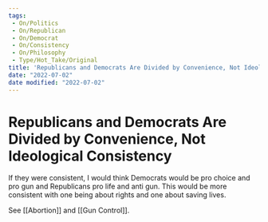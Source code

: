 ```yaml
---
tags:
 - On/Politics
 - On/Republican
 - On/Democrat
 - On/Consistency
 - On/Philosophy
 - Type/Hot_Take/Original
title: 'Republicans and Democrats Are Divided by Convenience, Not Ideological Consistency'
date: "2022-07-02"
date modified: "2022-07-02"
---
```


# Republicans and Democrats Are Divided by Convenience, Not Ideological Consistency
If they were consistent, I would think Democrats would be pro choice and pro gun and Republicans pro life and anti gun. This would be more consistent with one being about rights and one about saving lives.

See [[Abortion]] and [[Gun Control]].